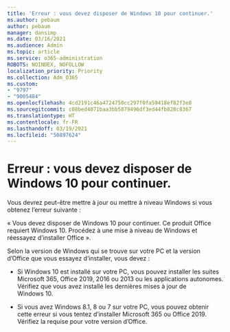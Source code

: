```yaml
---
title: 'Erreur : vous devez disposer de Windows 10 pour continuer.'
ms.author: pebaum
author: pebaum
manager: dansimp
ms.date: 03/16/2021
ms.audience: Admin
ms.topic: article
ms.service: o365-administration
ROBOTS: NOINDEX, NOFOLLOW
localization_priority: Priority
ms.collection: Adm_O365
ms.custom:
- "9797"
- "9005484"
ms.openlocfilehash: 4cd2191c46a4724750cc297f0fa59418ef82f3e0
ms.sourcegitcommit: c08bed4071baa3bb5879496df3ed44fb828c8367
ms.translationtype: HT
ms.contentlocale: fr-FR
ms.lasthandoff: 03/19/2021
ms.locfileid: "50897624"
---
```

# <a name="error-you-need-windows-10-to-continue"></a>Erreur : vous devez disposer de Windows 10 pour continuer.

Vous devrez peut-être mettre à jour ou mettre à niveau Windows si vous obtenez l’erreur suivante :

« Vous devez disposer de Windows 10 pour continuer. Ce produit Office requiert Windows 10. Procédez à une mise à niveau de Windows et réessayez d’installer Office ».

Selon la version de Windows qui se trouve sur votre PC et la version d’Office que vous essayez d’installer, vous devez :

- Si Windows 10 est installé sur votre PC, vous pouvez installer les suites Microsoft 365, Office 2019, 2016 ou 2013 ou les applications autonomes. Vérifiez que vous avez installé les dernières mises à jour de Windows 10.

- Si vous avez Windows 8.1, 8 ou 7 sur votre PC, vous pouvez obtenir cette erreur si vous tentez d’installer Microsoft 365 ou Office 2019. Vérifiez la requise pour votre version d’Office.